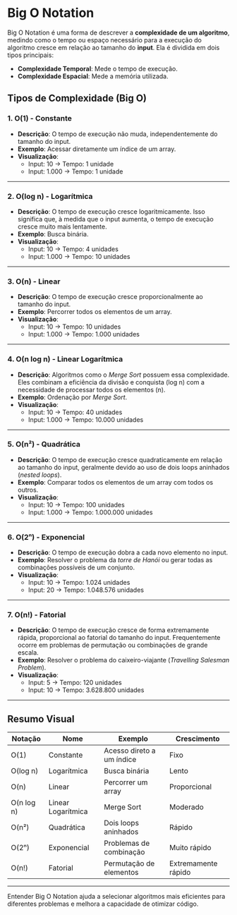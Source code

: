 # Big O Notation

Big O Notation é uma forma de descrever a **complexidade de um algoritmo**, medindo como o tempo ou espaço necessário para a execução do algoritmo cresce em relação ao tamanho do **input**. Ela é dividida em dois tipos principais:

- **Complexidade Temporal**: Mede o tempo de execução.
- **Complexidade Espacial**: Mede a memória utilizada.

## Tipos de Complexidade (Big O)

### 1. **O(1) - Constante**
- **Descrição**: O tempo de execução não muda, independentemente do tamanho do input.
- **Exemplo**: Acessar diretamente um índice de um array.
- **Visualização**:
  - Input: 10 → Tempo: 1 unidade
  - Input: 1.000 → Tempo: 1 unidade

---

### 2. **O(log n) - Logarítmica**
- **Descrição**: O tempo de execução cresce logaritmicamente. Isso significa que, à medida que o input aumenta, o tempo de execução cresce muito mais lentamente.
- **Exemplo**: Busca binária.
- **Visualização**:
  - Input: 10 → Tempo: 4 unidades
  - Input: 1.000 → Tempo: 10 unidades

---

### 3. **O(n) - Linear**
- **Descrição**: O tempo de execução cresce proporcionalmente ao tamanho do input.
- **Exemplo**: Percorrer todos os elementos de um array.
- **Visualização**:
  - Input: 10 → Tempo: 10 unidades
  - Input: 1.000 → Tempo: 1.000 unidades

---

### 4. **O(n log n) - Linear Logarítmica**
- **Descrição**: Algoritmos como o *Merge Sort* possuem essa complexidade. Eles combinam a eficiência da divisão e conquista (log n) com a necessidade de processar todos os elementos (n).
- **Exemplo**: Ordenação por *Merge Sort*.
- **Visualização**:
  - Input: 10 → Tempo: 40 unidades
  - Input: 1.000 → Tempo: 10.000 unidades

---

### 5. **O(n²) - Quadrática**
- **Descrição**: O tempo de execução cresce quadraticamente em relação ao tamanho do input, geralmente devido ao uso de dois loops aninhados (*nested loops*).
- **Exemplo**: Comparar todos os elementos de um array com todos os outros.
- **Visualização**:
  - Input: 10 → Tempo: 100 unidades
  - Input: 1.000 → Tempo: 1.000.000 unidades

---

### 6. **O(2ⁿ) - Exponencial**
- **Descrição**: O tempo de execução dobra a cada novo elemento no input.
- **Exemplo**: Resolver o problema da *torre de Hanói* ou gerar todas as combinações possíveis de um conjunto.
- **Visualização**:
  - Input: 10 → Tempo: 1.024 unidades
  - Input: 20 → Tempo: 1.048.576 unidades

---

### 7. **O(n!) - Fatorial**
- **Descrição**: O tempo de execução cresce de forma extremamente rápida, proporcional ao fatorial do tamanho do input. Frequentemente ocorre em problemas de permutação ou combinações de grande escala.
- **Exemplo**: Resolver o problema do caixeiro-viajante (*Travelling Salesman Problem*).
- **Visualização**:
  - Input: 5 → Tempo: 120 unidades
  - Input: 10 → Tempo: 3.628.800 unidades

---

## Resumo Visual

| Notação   | Nome                 | Exemplo                   | Crescimento         |
|-----------|----------------------|---------------------------|---------------------|
| O(1)      | Constante            | Acesso direto a um índice | Fixo                |
| O(log n)  | Logarítmica          | Busca binária             | Lento               |
| O(n)      | Linear               | Percorrer um array        | Proporcional        |
| O(n log n)| Linear Logarítmica   | Merge Sort                | Moderado            |
| O(n²)     | Quadrática           | Dois loops aninhados      | Rápido              |
| O(2ⁿ)     | Exponencial          | Problemas de combinação   | Muito rápido        |
| O(n!)     | Fatorial             | Permutação de elementos   | Extremamente rápido |

---

Entender Big O Notation ajuda a selecionar algoritmos mais eficientes para diferentes problemas e melhora a capacidade de otimizar código.
